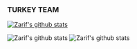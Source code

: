 ### TURKEY TEAM 
[![Zarif's github stats](https://github-readme-stats.vercel.app/api?username=zarifbey)](https://github.com/anuraghazra/github-readme-stats)
<!--
**ZarifBey/ZarifBey** is a ✨ _special_ ✨ repository because its `README.md` (this file) appears on your GitHub profile.

Here are some ideas to get you started:

- 🔭 I’m currently working on ...
- 🌱 I’m currently learning ...
- 👯 I’m looking to collaborate on ...
- 🤔 I’m looking for help with ...
- 💬 Ask me about ...
- 📫 How to reach me: ...
- 😄 Pronouns: ...
- ⚡ Fun fact: ...
-->
![Zarif's github stats](https://github-readme-stats.vercel.app/api?username=zarifbey&show_icons=true&theme=radical)
![Zarif's github stats](https://github-readme-stats.vercel.app/api?username=zarifbey&count_private=true)
